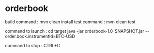 # orderbook

build command : mvn clean install
test command : mvn clean test

command to launch : 
 cd target
 java -jar orderbook-1.0-SNAPSHOT.jar --order.book.instrumentId=BTC-USD

command to stop : CTRL+C 

